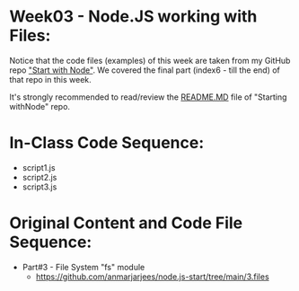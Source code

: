 # Week03 - Node.JS working with Files:
Notice that the code files (examples) of this week are taken from my GitHub repo ["Start with Node"](https://github.com/anmarjarjees/node.js-start). We covered the final part (index6 - till the end) of that repo in this week. 

It's strongly recommended to read/review the [README.MD](https://github.com/anmarjarjees/node.js-start) file of "Starting withNode" repo.

# In-Class Code Sequence:
- script1.js
- script2.js
- script3.js

# Original Content and Code File Sequence:
- Part#3 - File System "fs" module
    - https://github.com/anmarjarjees/node.js-start/tree/main/3.files